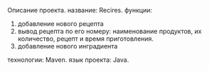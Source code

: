 Описание проекта.
название: Recires.
функции: 
1. добавление нового рецепта
2. вывод рецепта по его номеру: наименование продуктов, их количество, рецепт и время приготовления.
3. добавление нового инградиента
   
технологии: Maven.
язык проекта: Java.